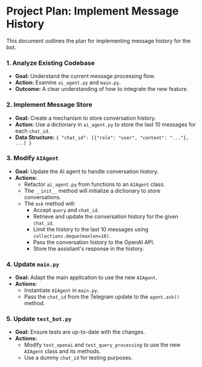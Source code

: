 # Project Plan: Implement Message History

This document outlines the plan for implementing message history for the bot.

### 1. Analyze Existing Codebase
- **Goal:** Understand the current message processing flow.
- **Action:** Examine `ai_agent.py` and `main.py`.
- **Outcome:** A clear understanding of how to integrate the new feature.

### 2. Implement Message Store
- **Goal:** Create a mechanism to store conversation history.
- **Action:** Use a dictionary in `ai_agent.py` to store the last 10 messages for each `chat_id`.
- **Data Structure:** `{ "chat_id": [{"role": "user", "content": "..."}, ...] }`

### 3. Modify `AIAgent`
- **Goal:** Update the AI agent to handle conversation history.
- **Actions:**
    - Refactor `ai_agent.py` from functions to an `AIAgent` class.
    - The `__init__` method will initialize a dictionary to store conversations.
    - The `ask` method will:
        - Accept `query` and `chat_id`.
        - Retrieve and update the conversation history for the given `chat_id`.
        - Limit the history to the last 10 messages using `collections.deque(maxlen=10)`.
        - Pass the conversation history to the OpenAI API.
        - Store the assistant's response in the history.

### 4. Update `main.py`
- **Goal:** Adapt the main application to use the new `AIAgent`.
- **Actions:**
    - Instantiate `AIAgent` in `main.py`.
    - Pass the `chat_id` from the Telegram update to the `agent.ask()` method.

### 5. Update `test_bot.py`
- **Goal:** Ensure tests are up-to-date with the changes.
- **Actions:**
    - Modify `test_openai` and `test_query_processing` to use the new `AIAgent` class and its methods.
    - Use a dummy `chat_id` for testing purposes. 